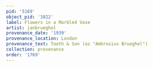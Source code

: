 ```yaml
---
pid: '5169'
object_pid: '3822'
label: Flowers in a Marbled Vase
artist: janbrueghel
provenance_date: '1939'
provenance_location: London
provenance_text: Tooth & Son (as "Ambrosius Brueghel")
collection: provenance
order: '1769'
---
```

